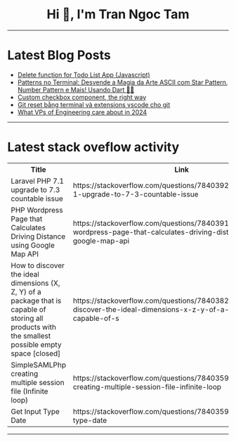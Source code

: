 <h1 align="center">Hi 👋, I'm Tran Ngoc Tam</h1>

---

# Latest Blog Posts 
<!-- BLOG-POST-LIST:START -->
- [Delete function for Todo List App &lpar;Javascript&rpar;](https://dev.to/zoeyahmi/delete-function-for-todo-list-app-javascript-19i4)
- [Patterns no Terminal: Desvende a Magia da Arte ASCII com Star Pattern, Number Pattern e Mais! Usando Dart 🔵💙](https://dev.to/ylanzinhoy/patterns-no-terminal-desvende-a-magia-da-arte-ascii-com-star-pattern-number-pattern-e-mais-usando-dart-27ob)
- [Custom checkbox component, the right way](https://dev.to/juliendelort/custom-checkbox-component-the-right-way-2epj)
- [Git reset bằng terminal và extensions vscode cho git](https://dev.to/tranhoandz98/git-reset-bang-terminal-va-extensions-vscode-cho-git-n3f)
- [What VPs of Engineering care about in 2024](https://dev.to/shohams/what-vps-of-engineering-care-about-in-2024-3jdi)
<!-- BLOG-POST-LIST:END -->

---

# Latest stack oveflow activity
<table>
  <tr><th>Title</th><th>Link</th></tr>
  <!-- STACKOVERFLOW:START --><tr><td>Laravel PHP 7.1 upgrade to 7.3 countable issue</td><td>https://stackoverflow.com/questions/78403922/laravel-php-7-1-upgrade-to-7-3-countable-issue</td></tr><tr><td>PHP Wordpress Page that Calculates Driving Distance using Google Map API</td><td>https://stackoverflow.com/questions/78403914/php-wordpress-page-that-calculates-driving-distance-using-google-map-api</td></tr><tr><td>How to discover the ideal dimensions &lpar;X, Z, Y&rpar; of a package that is capable of storing all products with the smallest possible empty space [closed]</td><td>https://stackoverflow.com/questions/78403821/how-to-discover-the-ideal-dimensions-x-z-y-of-a-package-that-is-capable-of-s</td></tr><tr><td>SimpleSAMLPhp creating multiple session file &lpar;Infinite loop&rpar;</td><td>https://stackoverflow.com/questions/78403597/simplesamlphp-creating-multiple-session-file-infinite-loop</td></tr><tr><td>Get Input Type Date</td><td>https://stackoverflow.com/questions/78403591/get-input-type-date</td></tr><!-- STACKOVERFLOW:END -->
</table>

---


